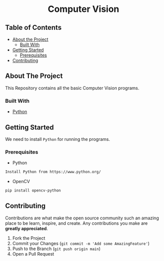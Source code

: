 <h1 align="center">
Computer Vision
</h1>

<!-- TABLE OF CONTENTS -->
## Table of Contents

* [About the Project](#about-the-project)
  * [Built With](#built-with)
* [Getting Started](#getting-started)
  * [Prerequisites](#prerequisites)
* [Contributing](#contributing)



<!-- ABOUT THE PROJECT -->
## About The Project

This Repository contains all the basic Computer Vision programs.


### Built With
* [Python](https://www.python.org/)



<!-- GETTING STARTED -->
## Getting Started

We need to install `Python` for running the programs.



### Prerequisites

* Python
```sh
Install Python from https://www.python.org/
```

* OpenCV
```sh
pip install opencv-python
```

<!-- CONTRIBUTING -->
## Contributing

Contributions are what make the open source community such an amazing place to be learn, inspire, and create. Any contributions you make are **greatly appreciated**.

1. Fork the Project
2. Commit your Changes (`git commit -m 'Add some AmazingFeature'`)
3. Push to the Branch (`git push origin main`)
4. Open a Pull Request
